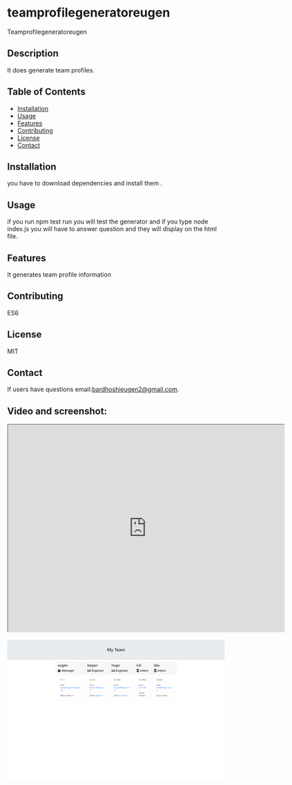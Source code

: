 # teamprofilegeneratoreugen

Teamprofilegeneratoreugen

## Description
It does generate team profiles.
## Table of Contents
- [Installation](#installation)
- [Usage](#usage)
- [Features](#features)
- [Contributing](#contributing)
- [License](#license)
- [Contact](#contact)

## Installation
you have to download dependencies and install them .
## Usage
if you run npm test run you will test the generator and if you type node index.js you will have to answer question and they will display on the html file.

## Features
It generates team profile information
## Contributing
ES6 

## License
MIT

## Contact
If users have questions  email:bardhoshieugen2@gmail.com.
## Video and screenshot:
<iframe src="https://drive.google.com/file/d/1o_9hxUHjurn0Afb2prReBD6oozBBLRvE/preview" width="640" height="480"></iframe>

![alt text](<127.0.0.1_5500_starter_output_team.html (4).png>)










